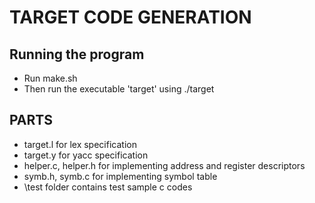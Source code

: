 # TARGET CODE GENERATION

## Running the program
- Run make.sh
- Then run the executable 'target' using
	./target <input-file> <output-file>

## PARTS
- target.l for lex specification
- target.y for yacc specification
- helper.c, helper.h for implementing address and register descriptors
- symb.h, symb.c for implementing symbol table
- \test folder contains test sample c codes 

